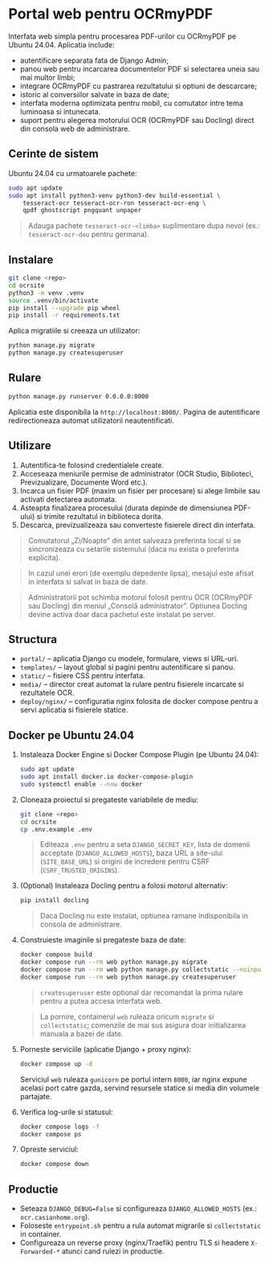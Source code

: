 # Portal web pentru OCRmyPDF

Interfata web simpla pentru procesarea PDF-urilor cu OCRmyPDF pe Ubuntu 24.04. Aplicatia include:

- autentificare separata fata de Django Admin;
- panou web pentru incarcarea documentelor PDF si selectarea uneia sau mai multor limbi;
- integrare OCRmyPDF cu pastrarea rezultatului si optiuni de descarcare;
- istoric al conversiilor salvate in baza de date;
- interfata moderna optimizata pentru mobil, cu comutator intre tema luminoasa si intunecata.
- suport pentru alegerea motorului OCR (OCRmyPDF sau Docling) direct din consola web de administrare.

## Cerinte de sistem

Ubuntu 24.04 cu urmatoarele pachete:

```bash
sudo apt update
sudo apt install python3-venv python3-dev build-essential \
    tesseract-ocr tesseract-ocr-ron tesseract-ocr-eng \
    qpdf ghostscript pngquant unpaper
```

> Adauga pachete `tesseract-ocr-<limba>` suplimentare dupa nevoi (ex.: `tesseract-ocr-deu` pentru germana).

## Instalare

```bash
git clone <repo>
cd ocrsite
python3 -m venv .venv
source .venv/bin/activate
pip install --upgrade pip wheel
pip install -r requirements.txt
```

Aplica migratiile si creeaza un utilizator:

```bash
python manage.py migrate
python manage.py createsuperuser
```

## Rulare

```bash
python manage.py runserver 0.0.0.0:8000
```

Aplicatia este disponibila la `http://localhost:8000/`. Pagina de autentificare redirectioneaza automat utilizatorii neautentificati.

## Utilizare

1. Autentifica-te folosind credentialele create.
2. Acceseaza meniurile permise de administrator (OCR Studio, Biblioteci, Previzualizare, Documente Word etc.).
3. Incarca un fisier PDF (maxim un fisier per procesare) si alege limbile sau activati detectarea automata.
4. Asteapta finalizarea procesului (durata depinde de dimensiunea PDF-ului) si trimite rezultatul in biblioteca dorita.
5. Descarca, previzualizeaza sau converteste fisierele direct din interfata.

> Comutatorul „Zi/Noapte” din antet salveaza preferinta local si se sincronizeaza cu setarile sistemului (daca nu exista o preferinta explicita).

> In cazul unei erori (de exemplu depedente lipsa), mesajul este afisat in interfata si salvat in baza de date.

> Administratorii pot schimba motorul folosit pentru OCR (OCRmyPDF sau Docling) din meniul „Consolă administrator”. Optiunea Docling devine activa doar daca pachetul este instalat pe server.

## Structura

- `portal/` – aplicatia Django cu modele, formulare, views si URL-uri.
- `templates/` – layout global si pagini pentru autentificare si panou.
- `static/` – fisiere CSS pentru interfata.
- `media/` – director creat automat la rulare pentru fisierele incarcate si rezultatele OCR.
- `deploy/nginx/` – configuratia nginx folosita de docker compose pentru a servi aplicatia si fisierele statice.

## Docker pe Ubuntu 24.04

1. Instaleaza Docker Engine si Docker Compose Plugin (pe Ubuntu 24.04):

   ```bash
   sudo apt update
   sudo apt install docker.io docker-compose-plugin
   sudo systemctl enable --now docker
   ```

2. Cloneaza proiectul si pregateste variabilele de mediu:

   ```bash
   git clone <repo>
   cd ocrsite
   cp .env.example .env
   ```

   > Editeaza `.env` pentru a seta `DJANGO_SECRET_KEY`, lista de domenii acceptate (`DJANGO_ALLOWED_HOSTS`), baza URL a site-ului (`SITE_BASE_URL`) si origini de incredere pentru CSRF (`CSRF_TRUSTED_ORIGINS`).

3. (Optional) Instaleaza Docling pentru a folosi motorul alternativ:

   ```bash
   pip install docling
   ```

   > Daca Docling nu este instalat, optiunea ramane indisponibila in consola de administrare.

4. Construieste imaginile si pregateste baza de date:

   ```bash
   docker compose build
   docker compose run --rm web python manage.py migrate
   docker compose run --rm web python manage.py collectstatic --noinput
   docker compose run --rm web python manage.py createsuperuser
   ```

   > `createsuperuser` este optional dar recomandat la prima rulare pentru a putea accesa interfata web.

   > La pornire, containerul `web` ruleaza oricum `migrate` si `collectstatic`; comenzile de mai sus asigura doar initializarea manuala a bazei de date.

5. Porneste serviciile (aplicatie Django + proxy nginx):

   ```bash
   docker compose up -d
   ```

   Serviciul `web` ruleaza `gunicorn` pe portul intern `8000`, iar nginx expune acelasi port catre gazda, servind resursele statice si media din volumele partajate.

6. Verifica log-urile si statusul:

   ```bash
   docker compose logs -f
   docker compose ps
   ```

7. Opreste serviciul:

   ```bash
   docker compose down
   ```

## Productie

- Seteaza `DJANGO_DEBUG=False` si configureaza `DJANGO_ALLOWED_HOSTS` (ex.: `ocr.casianhome.org`).
- Foloseste `entrypoint.sh` pentru a rula automat migrarile si `collectstatic` in container.
- Configureaza un reverse proxy (nginx/Traefik) pentru TLS si headere `X-Forwarded-*` atunci cand rulezi in productie.
